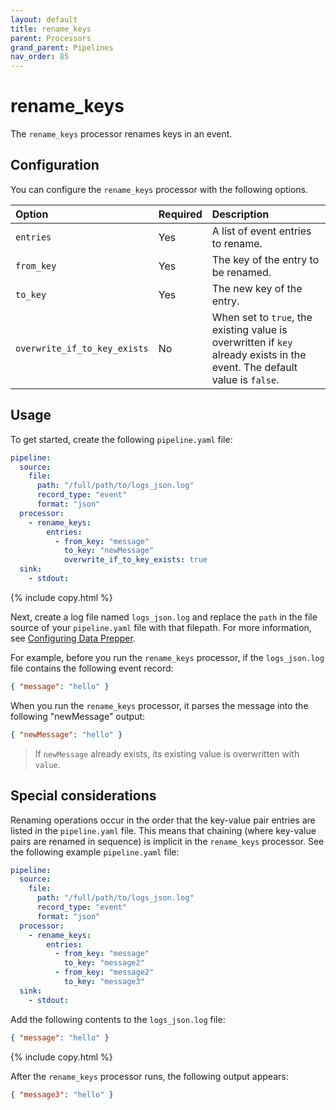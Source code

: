 ```yaml
---
layout: default
title: rename_keys
parent: Processors
grand_parent: Pipelines
nav_order: 85
---
```


# rename_keys

The `rename_keys` processor renames keys in an event.

## Configuration

You can configure the `rename_keys` processor with the following options.

| Option                       | Required | Description                                                                                                               |
| :--------------------------- | :------- | :------------------------------------------------------------------------------------------------------------------------ |
| `entries`                    | Yes      | A list of event entries to rename.                                                                                        |
| `from_key`                   | Yes      | The key of the entry to be renamed.                                                                                       |
| `to_key`                     | Yes      | The new key of the entry.                                                                                                 |
| `overwrite_if_to_key_exists` | No       | When set to `true`, the existing value is overwritten if `key` already exists in the event. The default value is `false`. |

## Usage

To get started, create the following `pipeline.yaml` file:

```yaml
pipeline:
  source:
    file:
      path: "/full/path/to/logs_json.log"
      record_type: "event"
      format: "json"
  processor:
    - rename_keys:
        entries:
          - from_key: "message"
            to_key: "newMessage"
            overwrite_if_to_key_exists: true
  sink:
    - stdout:
```

{% include copy.html %}

Next, create a log file named `logs_json.log` and replace the `path` in the file source of your `pipeline.yaml` file with that filepath. For more information, see [Configuring Data Prepper]({{site.url}}{{site.baseurl}}/data-prepper/getting-started/#2-configuring-data-prepper).

For example, before you run the `rename_keys` processor, if the `logs_json.log` file contains the following event record:

```json
{ "message": "hello" }
```

When you run the `rename_keys` processor, it parses the message into the following "newMessage" output:

```json
{ "newMessage": "hello" }
```

> If `newMessage` already exists, its existing value is overwritten with `value`.

## Special considerations

Renaming operations occur in the order that the key-value pair entries are listed in the `pipeline.yaml` file. This means that chaining (where key-value pairs are renamed in sequence) is implicit in the `rename_keys` processor. See the following example `pipeline.yaml` file:

```yaml
pipeline:
  source:
    file:
      path: "/full/path/to/logs_json.log"
      record_type: "event"
      format: "json"
  processor:
    - rename_keys:
        entries:
          - from_key: "message"
            to_key: "message2"
          - from_key: "message2"
            to_key: "message3"
  sink:
    - stdout:
```

Add the following contents to the `logs_json.log` file:

```json
{ "message": "hello" }
```

{% include copy.html %}

After the `rename_keys` processor runs, the following output appears:

```json
{ "message3": "hello" }
```
